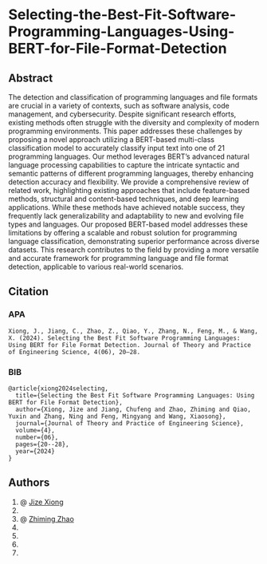 # Selecting-the-Best-Fit-Software-Programming-Languages-Using-BERT-for-File-Format-Detection

## Abstract
The detection and classification of programming languages and file formats are crucial in a variety of contexts, such as software analysis, code management, and cybersecurity. Despite significant research efforts, existing methods often struggle with the diversity and complexity of modern programming environments. This paper addresses these challenges by proposing a novel approach utilizing a BERT-based multi-class classification model to accurately classify input text into one of 21 programming languages. Our method leverages BERT’s advanced natural language processing capabilities to capture the intricate syntactic and semantic patterns of different programming languages, thereby enhancing detection accuracy and flexibility. We provide a comprehensive review of related work, highlighting existing approaches that include feature-based methods, structural and content-based techniques, and deep learning applications. While these methods have achieved notable success, they frequently lack generalizability and adaptability to new and evolving file types and languages. Our proposed BERT-based model addresses these limitations by offering a scalable and robust solution for programming language classification, demonstrating superior performance across diverse datasets. This research contributes to the field by providing a more versatile and accurate framework for programming language and file format detection, applicable to various real-world scenarios.

## Citation
### APA
```
Xiong, J., Jiang, C., Zhao, Z., Qiao, Y., Zhang, N., Feng, M., & Wang, X. (2024). Selecting the Best Fit Software Programming Languages: Using BERT for File Format Detection. Journal of Theory and Practice of Engineering Science, 4(06), 20–28.
```
### BIB

```
@article{xiong2024selecting,
  title={Selecting the Best Fit Software Programming Languages: Using BERT for File Format Detection},
  author={Xiong, Jize and Jiang, Chufeng and Zhao, Zhiming and Qiao, Yuxin and Zhang, Ning and Feng, Mingyang and Wang, Xiaosong},
  journal={Journal of Theory and Practice of Engineering Science},
  volume={4},
  number={06},
  pages={20--28},
  year={2024}
}
```

## Authors
1. @ [Jize Xiong](https://github.com/Jasonxiong824)   <br>
2. 
3. @ [Zhiming Zhao](https://github.com/zhiming817)  <br>
4. 
5. 
6. 
7.

